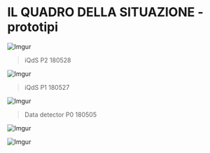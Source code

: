 # IL QUADRO DELLA SITUAZIONE - prototipi

![Imgur](https://imgur.com/1jctNpZ.png)  
>iQdS P2 180528


![Imgur](https://imgur.com/sjqfeyY.png)  
>iQdS P1 180527

![Imgur](https://imgur.com/QDavqTQ.png)  
>Data detector P0 180505

![Imgur](https://imgur.com/n7qb2OG.png)  

![Imgur](https://imgur.com/hkHLB3f.jpg)  

